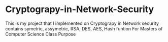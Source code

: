# Cryptograpy-in-Network-Security
This is my project that I implemented on Cryptograpy in Network security contains symetric, assymetric, RSA, DES, AES, Hash funtion For Masters of Computer Science Class Purpose
